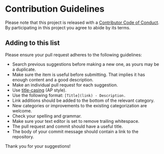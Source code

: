 # Contribution Guidelines

Please note that this project is released with a [Contributor Code of Conduct](CODE_OF_CONDUCT.md). By participating in this project you agree to abide by its terms.

## Adding to this list

Please ensure your pull request adheres to the following guidelines:

- Search previous suggestions before making a new one, as yours may be a duplicate.
- Make sure the item is useful before submitting. That implies it has enough content and a good description.
- Make an individual pull request for each suggestion.
- Use [title-casing](http://titlecapitalization.com) (AP style).
- Use the following format: `[Title](link) - Description.`
- Link additions should be added to the bottom of the relevant category.
- New categories or improvements to the existing categorization are welcome.
- Check your spelling and grammar.
- Make sure your text editor is set to remove trailing whitespace.
- The pull request and commit should have a useful title.
- The body of your commit message should contain a link to the repository.

Thank you for your suggestions!
